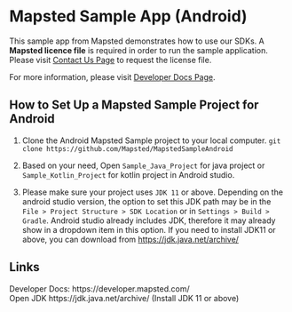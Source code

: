 <h1>Mapsted Sample App (Android)</h1>

This sample app from Mapsted demonstrates how to use our SDKs. A <b>Mapsted licence file</b> is required in order to run the sample application. Please visit <a href="https://mapsted.com/contact-us">Contact Us Page</a> to request the license file.

For more information, please visit <a href="https://developer.mapsted.com/">Developer Docs Page</a>.

<h2>How to Set Up a Mapsted Sample Project for Android</h2>

1. Clone the Android Mapsted Sample project to your local computer. 
   `git clone https://github.com/Mapsted/MapstedSampleAndroid` 

2. Based on your need, Open `Sample_Java_Project` for java project or `Sample_Kotlin_Project` for kotlin project in Android studio.

3. Please make sure your project uses `JDK 11` or above. Depending on the android studio version, the option to set this JDK path may be in the `File > Project Structure > SDK Location` or in `Settings > Build > Gradle`. Android studio already includes JDK, therefore it may already show in a dropdown item in this option. If you need to install JDK11 or above, you can download from <a link="https://jdk.java.net/archive/">https://jdk.java.net/archive/</a>


<h2>Links</h2>
Developer Docs: https://developer.mapsted.com/ <br/>
Open JDK https://jdk.java.net/archive/   (Install JDK 11 or above)